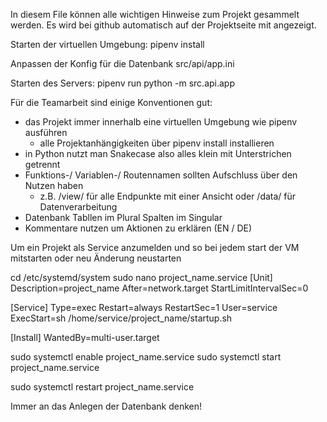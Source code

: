 In diesem File können alle wichtigen Hinweise zum Projekt gesammelt werden.
Es wird bei github automatisch auf der Projektseite mit angezeigt.

Starten der virtuellen Umgebung:
pipenv install

Anpassen der Konfig für die Datenbank
src/api/app.ini

Starten des Servers:
pipenv run python -m src.api.app


Für die Teamarbeit sind einige Konventionen gut:
- das Projekt immer innerhalb eine virtuellen Umgebung wie pipenv ausführen
    - alle Projektanhängigkeiten über pipenv install installieren
- in Python nutzt man Snakecase also alles klein mit Unterstrichen getrennt
- Funktions-/ Variablen-/ Routennamen sollten Aufschluss über den Nutzen haben
    - z.B. /view/ für alle Endpunkte mit einer Ansicht
    oder /data/ für Datenverarbeitung
- Datenbank Tabllen im Plural Spalten im Singular
- Kommentare nutzen um Aktionen zu erklären (EN / DE)


Um ein Projekt als Service anzumelden und so bei jedem start der VM mitstarten oder neu Änderung neustarten   
  
cd /etc/systemd/system
sudo nano project_name.service
[Unit]
Description=project_name
After=network.target
StartLimitIntervalSec=0

[Service]
Type=exec
Restart=always
RestartSec=1
User=service
ExecStart=sh /home/service/project_name/startup.sh

[Install]
WantedBy=multi-user.target


sudo systemctl enable project_name.service
sudo systemctl start project_name.service

sudo systemctl restart project_name.service

Immer an das Anlegen der Datenbank denken!

